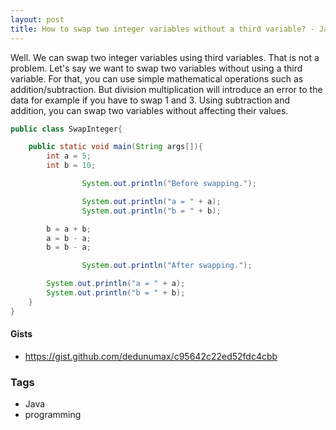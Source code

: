 ```yaml
---
layout: post
title: How to swap two integer variables without a third variable? - Java
---
```


Well. We can swap two integer variables using third variables. That is not a problem. Let's say we want to swap two variables without using a third variable. For that, you can use simple mathematical operations such as addition/subtraction. But division multiplication will introduce an error to the data for example if you have to swap 1 and 3. Using subtraction and addition, you can swap two variables without affecting their values. 

```java
public class SwapInteger{

	public static void main(String args[]){
		int a = 5;
		int b = 10;

                System.out.println("Before swapping.");

                System.out.println("a = " + a);
                System.out.println("b = " + b);

		b = a + b;
		a = b - a;
		b = b - a;

                System.out.println("After swapping.");

		System.out.println("a = " + a);
		System.out.println("b = " + b);
	}
}
```

#### Gists

- <https://gist.github.com/dedunumax/c95642c22ed52fdc4cbb>

### Tags

- Java
- programming

